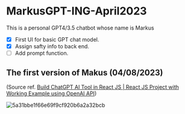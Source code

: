 # MarkusGPT-ING-April2023

This is a personal GPT4/3.5 chatbot whose name is Markus

- [x] First UI for basic GPT chat model.
- [x] Assign safty info to back end.
- [ ] Add prompt function.

## The first version of Makus (04/08/2023)

(Source ref. [Build ChatGPT AI Tool in React JS | React JS Project with Working Example using OpenAI API](https://www.youtube.com/watch?v=vAO1fxifJIs))

![5a31bbe1f66e69f9cf920b6a2a32bcb](https://user-images.githubusercontent.com/61530469/230752870-d839ac46-937a-4000-99a6-6bb1d252434e.png)
